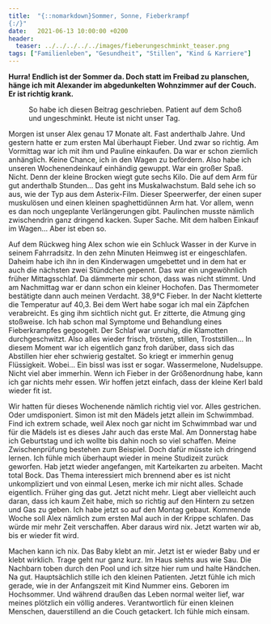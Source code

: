 ```yaml
---
title:  "{::nomarkdown}Sommer, Sonne, Fieberkrampf
{:/}"
date:   2021-06-13 10:00:00 +0200
header:
  teaser: ../../../../../images/fieberungeschminkt_teaser.png
tags: ["Familienleben", "Gesundheit", "Stillen", "Kind & Karriere"]
---
```


**Hurra! Endlich ist der Sommer da. Doch statt im Freibad zu planschen, hänge ich mit Alexander im abgedunkelten Wohnzimmer auf der Couch. Er ist richtig krank.**

<figure>
  <img src="../../../../../images/fieberungeschminkt.png" alt="">
  <figcaption>So habe ich diesen Beitrag geschrieben. Patient auf dem Schoß und ungeschminkt. Heute ist nicht unser Tag.</figcaption>
</figure> 

Morgen ist unser Alex genau 17 Monate alt. Fast anderthalb Jahre. Und gestern hatte er zum ersten Mal überhaupt Fieber. Und zwar so richtig. Am Vormittag war ich mit ihm und Pauline einkaufen. Da war er schon ziemlich anhänglich. Keine Chance, ich in den Wagen zu befördern. Also habe ich unseren Wochenendeinkauf einhändig gewuppt. War ein großer Spaß. Nicht. Denn der kleine Brocken wiegt gute sechs Kilo. Die auf dem Arm für gut anderthalb Stunden… Das geht ins Muskalwachstum. Bald sehe ich so aus, wie der Typ aus dem Asterix-Film. Dieser Speerwerfer, der einen super muskulösen und einen kleinen spaghettidünnen Arm hat. Vor allem, wenn es dan noch ungeplante Verlängerungen gibt. Paulinchen musste nämlich zwischendrin ganz dringend kacken. Super Sache. Mit dem halben Einkauf im Wagen… Aber ist eben so. 

Auf dem Rückweg hing Alex schon wie ein Schluck Wasser in der Kurve in seinem Fahrradsitz. In den zehn Minuten Heimweg ist er eingeschlafen. Daheim habe ich ihn in den Kinderwagen umgebettet und in dem hat er auch die nächsten zwei Stündchen gepennt. Das war ein ungewöhnlich früher Mittagsschlaf. Da dämmerte mir schon, dass was nicht stimmt. Und am Nachmittag war er dann schon ein kleiner Hochofen. Das Thermometer bestätigte dann auch meinen Verdacht. 38,9°C Fieber. In der Nacht kletterte die Temperatur auf 40,3. Bei dem Wert habe sogar ich mal ein Zäpfchen verabreicht. Es ging ihm sichtlich nicht gut. Er zitterte, die Atmung ging stoßweise. Ich hab schon mal Symptome und Behandlung eines Fieberkrampfes gegoogelt. Der Schlaf war unruhig, die Klamotten durchgeschwitzt. Also alles wieder frisch, trösten, stillen, Troststillen… In diesem Moment war ich eigentlich ganz froh darüber, dass sich das Abstillen hier eher schwierig gestaltet. So kriegt er immerhin genug Flüssigkeit. Wobei… Ein bissl was isst er sogar. Wassermelone, Nudelsuppe. Nicht viel aber immerhin. Wenn ich Fieber in der Größenordnung habe, kann ich gar nichts mehr essen. Wir hoffen jetzt einfach, dass der kleine Kerl bald wieder fit ist.

Wir hatten für dieses Wochenende nämlich richtig viel vor. Alles gestrichen. Oder umdisponiert. Simon ist mit den Mädels jetzt allein im Schwimmbad. Find ich extrem schade, weil Alex noch gar nicht im Schwimmbad war und für die Mädels ist es dieses Jahr auch das erste Mal. Am Donnerstag habe ich Geburtstag und ich wollte bis dahin noch so viel schaffen. Meine Zwischenprüfung bestehen zum Beispiel. Doch dafür müsste ich dringend lernen. Ich fühle mich überhaupt wieder in meine Studizeit zurück geworfen. Hab jetzt wieder angefangen, mit Karteikarten zu arbeiten. Macht total Bock. Das Thema interessiert mich brennend aber es ist nicht unkompliziert und von einmal Lesen, merke ich mir nicht alles. Schade eigentlich. Früher ging das gut. Jetzt nicht mehr. Liegt aber vielleicht auch daran, dass ich kaum Zeit habe, mich so richtig auf den Hintern zu setzen und Gas zu geben. Ich habe jetzt so auf den Montag gebaut. Kommende Woche soll Alex nämlich zum ersten Mal auch in der Krippe schlafen. Das würde mir mehr Zeit verschaffen. Aber daraus wird nix. Jetzt warten wir ab, bis er wieder fit wird. 

Machen kann ich nix. Das Baby klebt an mir. Jetzt ist er wieder Baby und er klebt wirklich. Trage geht nur ganz kurz. Im Haus siehts aus wie Sau. Die Nachbarn toben durch den Pool und ich sitze hier rum und halte Händchen. Na gut. Hauptsächlich stille ich den kleinen Patienten. Jetzt fühle ich mich gerade, wie in der Anfangszeit mit Kind Nummer eins. Geboren im Hochsommer. Und während draußen das Leben normal weiter lief, war meines plötzlich ein völlig anderes. Verantwortlich für einen kleinen Menschen, dauerstillend an die Couch getackert. Ich fühle mich einsam. 



 






 






 


 
 






















 








 

   



















  












 






 





  


  






					 


 
 








